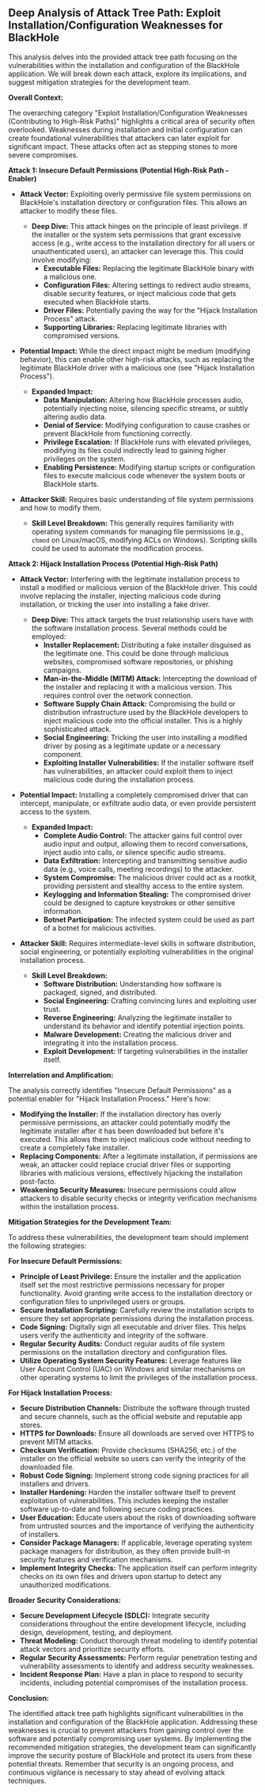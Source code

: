 ## Deep Analysis of Attack Tree Path: Exploit Installation/Configuration Weaknesses for BlackHole

This analysis delves into the provided attack tree path focusing on the vulnerabilities within the installation and configuration of the BlackHole application. We will break down each attack, explore its implications, and suggest mitigation strategies for the development team.

**Overall Context:**

The overarching category "Exploit Installation/Configuration Weaknesses (Contributing to High-Risk Paths)" highlights a critical area of security often overlooked. Weaknesses during installation and initial configuration can create foundational vulnerabilities that attackers can later exploit for significant impact. These attacks often act as stepping stones to more severe compromises.

**Attack 1: Insecure Default Permissions (Potential High-Risk Path - Enabler)**

* **Attack Vector:** Exploiting overly permissive file system permissions on BlackHole's installation directory or configuration files. This allows an attacker to modify these files.

    * **Deep Dive:** This attack hinges on the principle of least privilege. If the installer or the system sets permissions that grant excessive access (e.g., write access to the installation directory for all users or unauthenticated users), an attacker can leverage this. This could involve modifying:
        * **Executable Files:** Replacing the legitimate BlackHole binary with a malicious one.
        * **Configuration Files:** Altering settings to redirect audio streams, disable security features, or inject malicious code that gets executed when BlackHole starts.
        * **Driver Files:**  Potentially paving the way for the "Hijack Installation Process" attack.
        * **Supporting Libraries:** Replacing legitimate libraries with compromised versions.

* **Potential Impact:** While the direct impact might be medium (modifying behavior), this can enable other high-risk attacks, such as replacing the legitimate BlackHole driver with a malicious one (see "Hijack Installation Process").

    * **Expanded Impact:**
        * **Data Manipulation:**  Altering how BlackHole processes audio, potentially injecting noise, silencing specific streams, or subtly altering audio data.
        * **Denial of Service:**  Modifying configuration to cause crashes or prevent BlackHole from functioning correctly.
        * **Privilege Escalation:**  If BlackHole runs with elevated privileges, modifying its files could indirectly lead to gaining higher privileges on the system.
        * **Enabling Persistence:**  Modifying startup scripts or configuration files to execute malicious code whenever the system boots or BlackHole starts.

* **Attacker Skill:** Requires basic understanding of file system permissions and how to modify them.

    * **Skill Level Breakdown:** This generally requires familiarity with operating system commands for managing file permissions (e.g., `chmod` on Linux/macOS, modifying ACLs on Windows). Scripting skills could be used to automate the modification process.

**Attack 2: Hijack Installation Process (Potential High-Risk Path)**

* **Attack Vector:** Interfering with the legitimate installation process to install a modified or malicious version of the BlackHole driver. This could involve replacing the installer, injecting malicious code during installation, or tricking the user into installing a fake driver.

    * **Deep Dive:** This attack targets the trust relationship users have with the software installation process. Several methods could be employed:
        * **Installer Replacement:**  Distributing a fake installer disguised as the legitimate one. This could be done through malicious websites, compromised software repositories, or phishing campaigns.
        * **Man-in-the-Middle (MITM) Attack:**  Intercepting the download of the installer and replacing it with a malicious version. This requires control over the network connection.
        * **Software Supply Chain Attack:** Compromising the build or distribution infrastructure used by the BlackHole developers to inject malicious code into the official installer. This is a highly sophisticated attack.
        * **Social Engineering:**  Tricking the user into installing a modified driver by posing as a legitimate update or a necessary component.
        * **Exploiting Installer Vulnerabilities:**  If the installer software itself has vulnerabilities, an attacker could exploit them to inject malicious code during the installation process.

* **Potential Impact:** Installing a completely compromised driver that can intercept, manipulate, or exfiltrate audio data, or even provide persistent access to the system.

    * **Expanded Impact:**
        * **Complete Audio Control:**  The attacker gains full control over audio input and output, allowing them to record conversations, inject audio into calls, or silence specific audio streams.
        * **Data Exfiltration:**  Intercepting and transmitting sensitive audio data (e.g., voice calls, meeting recordings) to the attacker.
        * **System Compromise:**  The malicious driver could act as a rootkit, providing persistent and stealthy access to the entire system.
        * **Keylogging and Information Stealing:**  The compromised driver could be designed to capture keystrokes or other sensitive information.
        * **Botnet Participation:**  The infected system could be used as part of a botnet for malicious activities.

* **Attacker Skill:** Requires intermediate-level skills in software distribution, social engineering, or potentially exploiting vulnerabilities in the original installation process.

    * **Skill Level Breakdown:**
        * **Software Distribution:** Understanding how software is packaged, signed, and distributed.
        * **Social Engineering:** Crafting convincing lures and exploiting user trust.
        * **Reverse Engineering:** Analyzing the legitimate installer to understand its behavior and identify potential injection points.
        * **Malware Development:** Creating the malicious driver and integrating it into the installation process.
        * **Exploit Development:**  If targeting vulnerabilities in the installer itself.

**Interrelation and Amplification:**

The analysis correctly identifies "Insecure Default Permissions" as a potential enabler for "Hijack Installation Process."  Here's how:

* **Modifying the Installer:** If the installation directory has overly permissive permissions, an attacker could potentially modify the legitimate installer after it has been downloaded but before it's executed. This allows them to inject malicious code without needing to create a completely fake installer.
* **Replacing Components:**  After a legitimate installation, if permissions are weak, an attacker could replace crucial driver files or supporting libraries with malicious versions, effectively hijacking the installation post-facto.
* **Weakening Security Measures:**  Insecure permissions could allow attackers to disable security checks or integrity verification mechanisms within the installation process.

**Mitigation Strategies for the Development Team:**

To address these vulnerabilities, the development team should implement the following strategies:

**For Insecure Default Permissions:**

* **Principle of Least Privilege:** Ensure the installer and the application itself set the most restrictive permissions necessary for proper functionality. Avoid granting write access to the installation directory or configuration files to unprivileged users or groups.
* **Secure Installation Scripting:** Carefully review the installation scripts to ensure they set appropriate permissions during the installation process.
* **Code Signing:** Digitally sign all executable and driver files. This helps users verify the authenticity and integrity of the software.
* **Regular Security Audits:** Conduct regular audits of file system permissions on the installation directory and configuration files.
* **Utilize Operating System Security Features:** Leverage features like User Account Control (UAC) on Windows and similar mechanisms on other operating systems to limit the privileges of the installation process.

**For Hijack Installation Process:**

* **Secure Distribution Channels:** Distribute the software through trusted and secure channels, such as the official website and reputable app stores.
* **HTTPS for Downloads:** Ensure all downloads are served over HTTPS to prevent MITM attacks.
* **Checksum Verification:** Provide checksums (SHA256, etc.) of the installer on the official website so users can verify the integrity of the downloaded file.
* **Robust Code Signing:**  Implement strong code signing practices for all installers and drivers.
* **Installer Hardening:**  Harden the installer software itself to prevent exploitation of vulnerabilities. This includes keeping the installer software up-to-date and following secure coding practices.
* **User Education:** Educate users about the risks of downloading software from untrusted sources and the importance of verifying the authenticity of installers.
* **Consider Package Managers:** If applicable, leverage operating system package managers for distribution, as they often provide built-in security features and verification mechanisms.
* **Implement Integrity Checks:**  The application itself can perform integrity checks on its own files and drivers upon startup to detect any unauthorized modifications.

**Broader Security Considerations:**

* **Secure Development Lifecycle (SDLC):** Integrate security considerations throughout the entire development lifecycle, including design, development, testing, and deployment.
* **Threat Modeling:** Conduct thorough threat modeling to identify potential attack vectors and prioritize security efforts.
* **Regular Security Assessments:**  Perform regular penetration testing and vulnerability assessments to identify and address security weaknesses.
* **Incident Response Plan:** Have a plan in place to respond to security incidents, including potential compromises of the installation process.

**Conclusion:**

The identified attack tree path highlights significant vulnerabilities in the installation and configuration of the BlackHole application. Addressing these weaknesses is crucial to prevent attackers from gaining control over the software and potentially compromising user systems. By implementing the recommended mitigation strategies, the development team can significantly improve the security posture of BlackHole and protect its users from these potential threats. Remember that security is an ongoing process, and continuous vigilance is necessary to stay ahead of evolving attack techniques.
